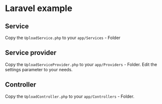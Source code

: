 # Laravel example

## Service
Copy the ``UploadService.php`` to your ``app/Services`` - Folder

## Service provider

Copy the ``UploadServiceProvider.php`` to your ``app/Providers`` - Folder.
Edit the settings parameter to your needs.

## Controller
Copy the ``UploadController.php`` to your ``app/Controllers`` - Folder.

